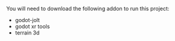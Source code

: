 You will need to download the following addon to run this project:
- godot-jolt
- godot xr tools
- terrain 3d
